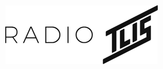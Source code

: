 <p align="center">
  <img src="https://raw.githubusercontent.com/tlis-radio/branding/main/main-logo/png/tlis-WS-black.png" alt="logo" width="500"/>
</p>
